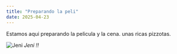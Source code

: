```yaml
---
title: "Preparando la peli"
date: 2025-04-23
---
```


Estamos aqui preparando la pelicula y la cena. unas ricas pizzotas. 

![Jeni](/JournalImages/Jeni.png)
*Jeni !!*
